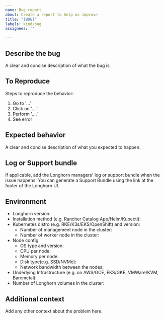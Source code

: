 ```yaml
---
name: Bug report
about: Create a report to help us improve
title: "[BUG]"
labels: kind/bug
assignees: ''

---
```


## Describe the bug

A clear and concise description of what the bug is.

## To Reproduce

Steps to reproduce the behavior:
1. Go to '...'
2. Click on '....'
3. Perform '....'
4. See error

## Expected behavior

A clear and concise description of what you expected to happen.

## Log or Support bundle

If applicable, add the Longhorn managers' log or support bundle when the issue happens. 
You can generate a Support Bundle using the link at the footer of the Longhorn UI.

## Environment

 - Longhorn version:
 - Installation method (e.g. Rancher Catalog App/Helm/Kubectl):
 - Kubernetes distro (e.g. RKE/K3s/EKS/OpenShift) and version:
   - Number of management node in the cluster:
   - Number of worker node in the cluster:
 - Node config
   - OS type and version:
   - CPU per node:
   - Memory per node:
   - Disk type(e.g. SSD/NVMe):
   - Network bandwidth between the nodes:
 - Underlying Infrastructure (e.g. on AWS/GCE, EKS/GKE, VMWare/KVM, Baremetal):
 - Number of Longhorn volumes in the cluster:

## Additional context

Add any other context about the problem here.
